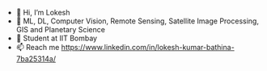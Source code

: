 - 👋 Hi, I’m Lokesh
- 👀 ML, DL, Computer Vision, Remote Sensing, Satellite Image Processing, GIS and Planetary Science
- 🌱 Student at IIT Bombay
- 📫 Reach me https://www.linkedin.com/in/lokesh-kumar-bathina-7ba25314a/

<!---
lokeshkumarbathina/lokeshkumarbathina is a ✨ special ✨ repository because its `README.md` (this file) appears on your GitHub profile.
You can click the Preview link to take a look at your changes.
--->
